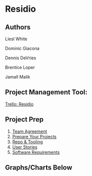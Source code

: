 # Residio

## Authors

Liesl White  

Dominic Giacona  

Dennis DeVries  

Brentice Loper  

Jamall Malik  

## Project Management Tool:

[Trello: Residio](https://trello.com/b/wlGamE96/residio)

## Project Prep

1. [Team Agreement](project-preps/prep-1.md)
2. [Prepare Your Projects](project-preps/prep-2)
3. [Repo & Tooling](project-preps/prep-3)
4. [User Stories](project-preps/prep-4)
5. [Software Requirements](project-preps/requirements.md)  

## Graphs/Charts Below
